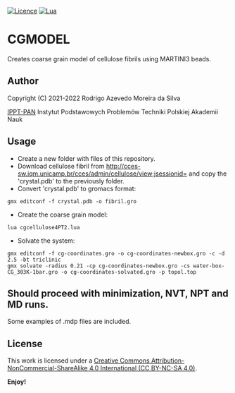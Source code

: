 [![Licence](https://img.shields.io/badge/License-CC%20BY%20NC%20SA%204.0-grey.svg?style=for-the-badge)](http://creativecommons.org/licenses/by-nc-sa/4.0/)
[![Lua](https://img.shields.io/badge/lua-%232C2D72.svg?style=for-the-badge&logo=lua&logoColor=white)](http://www.lua.org)

# CGMODEL

Creates coarse grain model of cellulose fibrils using MARTINI3 beads.

## Author

Copyright (C) 2021-2022 Rodrigo Azevedo Moreira da Silva

[IPPT-PAN](http://www.ippt.pan.pl/staff/rams)
Instytut Podstawowych Problemów Techniki
Polskiej Akademii Nauk

## Usage
- Create a new folder with files of this repository.
- Download cellulose fibril from http://cces-sw.iqm.unicamp.br/cces/admin/cellulose/view;jsessionid= and copy the 'crystal.pdb' to the previously folder.
- Convert 'crystal.pdb' to gromacs format:
```
gmx editconf -f crystal.pdb -o fibril.gro
```
- Create the coarse grain model:
```
lua cgcellulose4PT2.lua
```
- Solvate the system:
```
gmx editconf -f cg-coordinates.gro -o cg-coordinates-newbox.gro -c -d 2.5 -bt triclinic
gmx solvate -radius 0.21 -cp cg-coordinates-newbox.gro -cs water-box-CG_303K-1bar.gro -o cg-coordinates-solvated.gro -p topol.top
```

## Should proceed with minimization, NVT, NPT and MD runs.

Some examples of .mdp files are included.

## License

This work is licensed under a
[Creative Commons Attribution-NonCommercial-ShareAlike 4.0 International (CC BY-NC-SA 4.0)](http://creativecommons.org/licenses/by-nc-sa/4.0/).

**Enjoy!**


